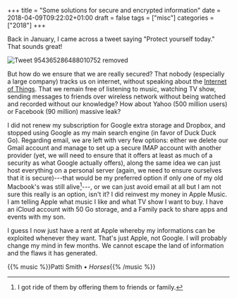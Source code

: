 +++
title = "Some solutions for secure and encrypted information"
date = 2018-04-09T09:22:02+01:00
draft = false
tags = ["misc"]
categories = ["2018"]
+++

Back in January, I came across a tweet saying "Protect yourself today." That sounds great!

<!--more-->

![Tweet 954365286488010752 removed](/img/2018-09-03-21-57-00.png)

But how do we ensure that we are really secured? That nobody (especially a large company) tracks us on internet, without speaking about the [Internet of Things](https://www.forbes.com/sites/jacobmorgan/2014/05/13/simple-explanation-internet-things-that-anyone-can-understand/#45a2662e1d09). That we remain free of listening to music, watching TV show, sending messages to friends over wireless network without being watched and recorded without our knowledge? How about Yahoo (500 million users) or Facebook (90 million) massive leak?

I did not renew my subscription for Google extra storage and Dropbox, and stopped using Google as my main search engine (in favor of Duck Duck Go). Regarding email, we are left with very few options: either we delete our Gmail account and manage to set up a secure IMAP account with another provider (yet, we will need to ensure that it offers at least as much of a security as what Google actually offers), along the same idea we can just host everything on a personal server (again, we need to ensure ourselves that it is secure)---that would be my preferred option if only one of my old Macbook's was still alive[^1]---, or we can just avoid email at all but I am not sure this really is an option, isn't it? I did reinvest my money in Apple Music. I am telling Apple what music I like and what TV show I want to buy. I have an iCloud account with 50 Go storage, and a Family pack to share apps and events with my son. 

I guess I now just have a rent at Apple whereby my informations can be exploited whenever they want. That's just Apple, not Google. I will probably change my mind in few months. We cannot escape the land of information and the flaws it has generated.


{{% music %}}Patti Smith • *Horses*{{% /music %}}

[^1]: I got ride of them by offering them to friends or family.

